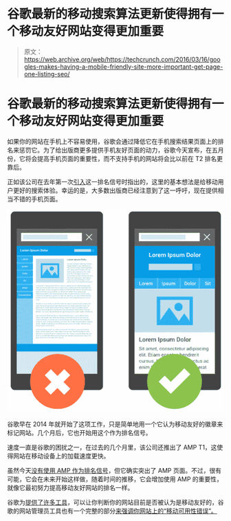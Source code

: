 # 谷歌最新的移动搜索算法更新使得拥有一个移动友好网站变得更加重要

> 原文：<https://web.archive.org/web/https://techcrunch.com/2016/03/16/googles-makes-having-a-mobile-friendly-site-more-important-get-page-one-listing-seo/>

# 谷歌最新的移动搜索算法更新使得拥有一个移动友好网站变得更加重要

如果你的网站在手机上不容易使用，谷歌会通过降低它在手机搜索结果页面上的排名来惩罚它。为了给出版商更多提供手机友好页面的动力，谷歌今天宣布，在五月份，它将会提高手机页面的重要性，而不支持手机的网站将会比以前在 T2 排名更靠后。

正如该公司在去年第一次[引入](https://web.archive.org/web/20230131000959/https://webmasters.googleblog.com/2015/04/rolling-out-mobile-friendly-update.html)这一排名信号时指出的，这里的基本想法是给移动用户更好的搜索体验。幸运的是，大多数出版商已经注意到了这一呼吁，现在提供相当不错的手机页面。

[![Screen Shot 2015-04-07 at 2.20.01 AM](img/cd54273522d802aa389d94c8db8f5840.png)](https://web.archive.org/web/20230131000959/https://techcrunch.com/wp-content/uploads/2016/03/screen-shot-2015-04-07-at-2-20-01-am.png)

谷歌早在 2014 年就开始了这项工作，只是简单地用一个它认为移动友好的徽章来标记网站。几个月后，它也开始用这个作为排名信号。

速度一直是谷歌的困扰之一，在过去的几个月里，该公司还推出了 AMP T1，这使得网站在移动设备上的加载速度更快。

虽然今天[没有使用 AMP 作为排名信号](https://web.archive.org/web/20230131000959/http://searchengineland.com/google-amp-not-yet-a-search-ranking-signal-243498)，但它确实突出了 AMP 页面。不过，很有可能，它会在未来开始这样做，随着时间的推移，它会增加使用 AMP 的重要性，就像它最初努力提高移动友好网站的排名一样。

谷歌为[提供了许多工具](https://web.archive.org/web/20230131000959/https://www.google.com/webmasters/tools/mobile-friendly/?utm_source=wmc-blog&utm_medium=referral&utm_campaign=mobile-friendly)，可以让你判断你的网站目前是否被认为是移动友好的，谷歌的网站管理员工具也有一个完整的部分[来强调你网站上的“移动可用性错误”。](https://web.archive.org/web/20230131000959/https://www.google.com/webmasters/tools/mobile-usability)